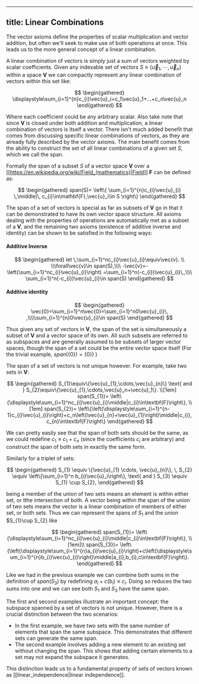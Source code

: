 
---
title: Linear Combinations
---


The vector axioms define the properties of scalar multiplication and vector addition, but often we'll seek to make use of both operations at once. This leads us to the more general concept of a linear combination.

A linear combination of vectors is simply just a sum of vectors weighted by scalar coefficients. Given any indexable set of vectors $S\equiv \{\vec{u}_1,\cdots,\vec{u}_n\}$ within a space $\textbf{V}$ we can compactly represent any linear combination of vectors within this set like: 

$$
\begin{gathered}
\displaystyle\sum_{i=1}^{n}c_{i}\vec{u}_i=c_1\vec{u}_1+...+c_n\vec{u}_n
\end{gathered}
$$


Where each coefficient could be any arbitrary scalar. Also take note that since $\textbf{V}$ is closed under both addition and multiplication, a linear combination of vectors is itself a vector. There isn't much added benefit that comes from discussing specific linear combinations of vectors, as they are already fully described by the vector axioms. The main benefit comes from the ability to construct the set of all linear combinations of a given set $S$, which we call the span.

Formally the span of a subset $S$ of a vector space $\textbf{V}$ over a  [[https://en.wikipedia.org/wiki/Field_(mathematics)|Field]] ${\textbf{F}}$ can be defined as:

$$
\begin{gathered}
span(S)= \left\{
\sum_{i=1}^{n}c_{i}\vec{u}_{i} \,\middle|\, c_{i}\in\mathbf{F},\vec{u}_i\in S
\right\}
\end{gathered}
$$

The span of a set of vectors is special as far as subsets of $\textbf{V}$ go in that it can be demonstrated to have its own vector space structure. All axioms dealing with the properties of operations are automatically met as a subset of a $\textbf{V}$, and the remaining two axioms (existence of additive inverse and identity) can be shown to be satisfied in the following ways:

#### Additive Inverse

$$
\begin{gathered}
let \,\sum_{i=1}^nc_{i}\vec{u}_{i}\equiv\vec{v}. \\ \\\forall\vec{v}\in span(S),\\\\ -\vec{v}=-\left(\sum_{i=1}^nc_{i}\vec{u}_{i}\right) =\sum_{i=1}^n(-c_{i})\vec{u}_{i}\,,\\\\ \sum_{i=1}^n(-c_{i})\vec{u}_{i}\in span(S)
\end{gathered}
$$

#### Additive identity

$$
\begin{gathered}
\vec{0}=\sum_{i=1}^n\vec{0}=\sum_{i=1}^n0\vec{u}_{i}\, ,\\\\\sum_{i=1}^{n}0\vec{u}_{i}\in span(S)
\end{gathered}
$$

Thus given any set of vectors in $\textbf{V}$, the span of the set is simultaneously a subset of $\textbf{V}$ and a vector space of its own. All such subsets are referred to as subspaces and are generally assumed to be subsets of larger vector spaces, though the span of a set could be the entire vector space itself (For the trivial example, $span(\{0\})=\{0\})$ )

The span of a set of vectors is not unique however. For example, take two sets in $\textbf{V}$:

$$
\begin{gathered}
S_{1}\equiv\{\vec{u}_{1},\cdots,\vec{u}_{n}\} \text{ and } S_{2}\equiv\{\vec{u}_{1},\cdots,\vec{u}_n+\vec{u}_1\}. \\[1em]
span(S_{1})= \left\{\displaystyle\sum_{i=1}^nc_{i}\vec{u}_{i}\middle|c_{i}\in\textbf{F}\right\}, \\[1em]
span(S_{2})= \left\{\left(\displaystyle\sum_{i=1}^{n-1}c_{i}\vec{u}_{i}\right)+c_n\left(\vec{u}_{n}+\vec{u}_{1}\right)\middle|c_{i}, c_{n}\in\textbf{F}\right\}
\end{gathered}
$$

We can pretty easily see that the span of both sets should be the same, as we could redefine $c_{1}\equiv c_{1}+c_{n}$ (since the coefficients $c_i$   are arbitrary) and construct the span of both sets in exactly the same form.

Similarly for a triplet of sets:

$$
\begin{gathered}
S_{1} \equiv \{\vec{u}_{1} \cdots, \vec{u}_{n}\}, \,
S_{2} \equiv \left\{\sum_{i=1}^n b_{i}\vec{u}_i\right\}, \text{ and }
S_{3} \equiv S_{1} \cup S_{2},
\end{gathered}
$$

being a member of the union of two sets means an element is within either set, or tthe intersection of both. A vector being within the span of the union of two sets means the vector is a linear combination of members of either set, or both sets. Thus we can represent the spans of $S_{1}$ and the union $S_{1}\cup S_{2} like

$$
\begin{gathered}
span(S_{1})= \left\{\displaystyle\sum_{i=1}^nc_{i}\vec{u}_{i}\middle|c_{i}\in\textbf{F}\right\}, \\[1em]\\
span(S_{3})= \left\{\left(\displaystyle\sum_{i=1}^{n}a_{i}\vec{u}_{i}\right)+c\left(\displaystyle\sum_{i=1}^{n}b_{i}\vec{u}_{i}\right)\middle|a_{i},b_{i},c\in\textbf{F}\right\}.
\end{gathered}
$$ 

Like we had in the previous example we can combine both sums in the definition of $span(S_{3})$ by redefining $a_{i}+c(b_{i})\equiv c_{i}$. Doing so reduces the two sums into one and we can see both $S_{1}$ and $S_{3}$ have the same span.

The first and second examples illustrate an important concept: the subspace spanned by a set of vectors is not unique. However, there is a crucial distinction between the two scenarios:

- In the first example, we have two sets with the same number of elements that span the same subspace. This demonstrates that different sets can generate the same span.
- The second example involves adding a new element to an existing set without changing the span. This shows that adding certain elements to a set may not expand the subspace it generates.

This distinction leads us to a fundamental property of sets of vectors known as [[linear_independence|linear independence]].


